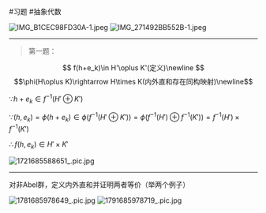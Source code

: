 #习题 #抽象代数 

![IMG_B1CEC98FD30A-1.jpeg](https://obsidian-1317758465.cos.ap-shanghai.myqcloud.com/images/IMG_B1CEC98FD30A-1.jpeg)
![IMG_271492BB552B-1.jpeg](https://obsidian-1317758465.cos.ap-shanghai.myqcloud.com/images/IMG_271492BB552B-1.jpeg)
****

> 第一题：

$$
f(h+e_k)\in H'\oplus K'(定义)\newline
$$
$$\phi(H\oplus K)\rightarrow H\times K(内外直和存在同构映射)\newline$$


$\because h+e_k \in f^{-1}( H'\oplus K')$

$\because (h,e_k)=\phi(h+e_k)\in \phi(f^{-1}( H'\oplus K'))=\phi(f^{-1}(H')\oplus f^{-1}(K'))=f^{-1}(H')\times f^{-1}(K')$

$\therefore f(h,e_k)\in H'\times K'$

![1721685588651_.pic.jpg](https://obsidian-1317758465.cos.ap-shanghai.myqcloud.com/images/1721685588651_.pic.jpg)

*****

对非Abel群，定义内外直和并证明两者等价（举两个例子）

![1781685978649_.pic.jpg](https://obsidian-1317758465.cos.ap-shanghai.myqcloud.com/images/1781685978649_.pic.jpg)
![1791685978719_.pic.jpg](https://obsidian-1317758465.cos.ap-shanghai.myqcloud.com/images/1791685978719_.pic.jpg)
